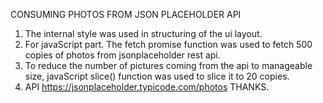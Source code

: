 CONSUMING PHOTOS FROM JSON PLACEHOLDER API
 1. The internal style was used in structuring of the ui layout.
 2. For javaScript part. The fetch promise function was used to fetch 500 copies of photos from jsonplaceholder rest api.
 3. To reduce the number of pictures coming from the api to manageable size, javaScript slice() function was used to slice it to 20 copies.
 4. API   https://jsonplaceholder.typicode.com/photos
   THANKS.